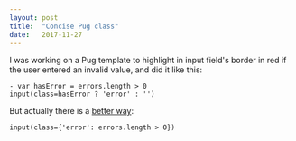 ```yaml
---
layout: post
title:  "Concise Pug class"
date:   2017-11-27
---
```


I was working on a Pug template to highlight in input field's border in red
if the user entered an invalid value, and did it like this:

```
- var hasError = errors.length > 0
input(class=hasError ? 'error' : '')
```

But actually there is a [better way](https://pugjs.org/language/attributes.html#class-attributes):

```
input(class={'error': errors.length > 0})
```


